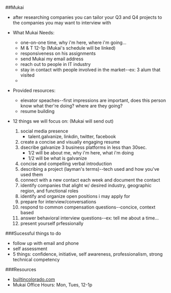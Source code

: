 ##Mukai
* after researching companies you can tailor your Q3 and Q4 projects to the companies you may want to interview with
* What Mukai Needs:
	* one-on-one time, why i'm here, where i'm going...
	* M & T 12-1p (Mukai's schedule will be linked)
	* responsiveness on his assignments
	* send Mukai my email address
	* reach out to people in IT industry
	* stay in contact with people involved in the market--ex: 3 alum that visited
	* 
* Provided resources:
	* elevator speaches--first impressions are important, does this person know what ther're doing? where are they going?
	* resume building

* 12 things we will focus on: (Mukai will send out)
	1. social media presence
		* talent.galvanize, linkdin, twitter, facebook 
	2. create a concise and visually engaging resume
	3. dsecribe galvanize 3 business platforms in less than 30sec.
		* 1/2 will be about me, why i'm here, what i'm doing
		* 1/2 will be what is galvanize
	4. concise and compelling verbal introduction
	5. describing a project (layman's terms)--tech used and how you've used them
	6. connect with a new contact each week and document the contact
	7. identify companies that alight w/ desired industry, geographic region, and functional roles
	8. identify and organize open positions i may apply for
	9. prepare for interview/conversations
	10. respond to common compensation questions--concice, context based
	11. answer behavioral interview questions--ex: tell me about a time...
	12. present yourself prfessionally

###Sucessful things to do
* follow up with email and phone
* self assessment
* 5 things: confidence, initiative, self awareness, professionalism, strong technical competency

###Resources
* [builtincolorado.com](http://builtincolorado.com)
* Mukai Office Hours: Mon, Tues, 12-1p
